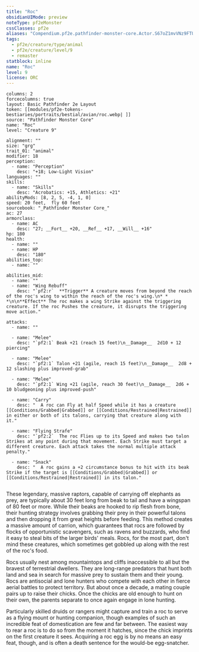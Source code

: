 ```yaml
---
title: "Roc"
obsidianUIMode: preview
noteType: pf2eMonster
cssClasses: pf2e
aliases: "Compendium.pf2e.pathfinder-monster-core.Actor.S67oZ1mvVNz9FTUE" 
tags:
  - pf2e/creature/type/animal
  - pf2e/creature/level/9
  - remaster
statblock: inline
name: "Roc"
level: 9
license: ORC
---
```


```statblock
columns: 2
forcecolumns: true
layout: Basic Pathfinder 2e Layout
token: [[modules/pf2e-tokens-bestiaries/portraits/bestial/avian/roc.webp| ]]
source: "Pathfinder Monster Core"
name: "Roc"
level: "Creature 9"

alignment: ""
size: "grg"
trait_01: "animal"
modifier: 18
perception:
  - name: "Perception"
    desc: "+18; Low-Light Vision"
languages: ""
skills:
  - name: "Skills"
    desc: "Acrobatics: +15, Athletics: +21"
abilityMods: [8, 2, 5, -4, 1, 0]
speed: 20 feet,  fly 60 feet
sourcebook: "_Pathfinder Monster Core_"
ac: 27
armorclass:
  - name: AC
    desc: "27; __Fort__ +20, __Ref__ +17, __Will__ +16"
hp: 180
health:
  - name: ""
  - name: HP
    desc: "180"
abilities_top:
  - name: ""

abilities_mid:
  - name: ""
  - name: "Wing Rebuff"
    desc: "`pf2:r`  **Trigger** A creature moves from beyond the reach of the roc's wing to within the reach of the roc's wing.\n* * *\n\n**Effect** The roc makes a wing Strike against the triggering creature. If the roc Pushes the creature, it disrupts the triggering move action."

attacks:
  - name: ""

  - name: "Melee"
    desc: "`pf2:1` Beak +21 (reach 15 feet)\n__Damage__  2d10 + 12 piercing"

  - name: "Melee"
    desc: "`pf2:1` Talon +21 (agile, reach 15 feet)\n__Damage__  2d8 + 12 slashing plus improved-grab"

  - name: "Melee"
    desc: "`pf2:1` Wing +21 (agile, reach 30 feet)\n__Damage__  2d6 + 10 bludgeoning plus improved-push"

  - name: "Carry"
    desc: "  A roc can Fly at half Speed while it has a creature [[Conditions/Grabbed|Grabbed]] or [[Conditions/Restrained|Restrained]] in either or both of its talons, carrying that creature along with it."

  - name: "Flying Strafe"
    desc: "`pf2:2`  The roc Flies up to its Speed and makes two talon Strikes at any point during that movement. Each Strike must target a different creature. Each attack takes the normal multiple attack penalty."

  - name: "Snack"
    desc: "  A roc gains a +2 circumstance bonus to hit with its beak Strike if the target is [[Conditions/Grabbed|Grabbed]] or [[Conditions/Restrained|Restrained]] in its talon."
 
```



These legendary, massive raptors, capable of carrying off elephants as prey, are typically about 30 feet long from beak to tail and have a wingspan of 80 feet or more. While their beaks are hooked to rip flesh from bone, their hunting strategy involves grabbing their prey in their powerful talons and then dropping it from great heights before feeding. This method creates a massive amount of carrion, which guarantees that rocs are followed by flocks of opportunistic scavengers, such as ravens and buzzards, who find it easy to steal bits of the larger birds' meals. Rocs, for the most part, don't mind these creatures, which sometimes get gobbled up along with the rest of the roc's food.

Rocs usually nest among mountaintops and cliffs inaccessible to all but the bravest of terrestrial dwellers. They are long-range predators that hunt both land and sea in search for massive prey to sustain them and their young. Rocs are antisocial and lone hunters who compete with each other in fierce aerial battles to protect territory. But about once a decade, a mating couple pairs up to raise their chicks. Once the chicks are old enough to hunt on their own, the parents separate to once again engage in lone hunting.

Particularly skilled druids or rangers might capture and train a roc to serve as a flying mount or hunting companion, though examples of such an incredible feat of domestication are few and far between. The easiest way to rear a roc is to do so from the moment it hatches, since the chick imprints on the first creature it sees. Acquiring a roc egg is by no means an easy feat, though, and is often a death sentence for the would-be egg-snatcher.

